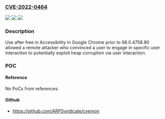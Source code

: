 ### [CVE-2022-0464](https://cve.mitre.org/cgi-bin/cvename.cgi?name=CVE-2022-0464)
![](https://img.shields.io/static/v1?label=Product&message=Chrome&color=blue)
![](https://img.shields.io/static/v1?label=Version&message=n%2Fa&color=blue)
![](https://img.shields.io/static/v1?label=Vulnerability&message=Use%20after%20free&color=brighgreen)

### Description

Use after free in Accessibility in Google Chrome prior to 98.0.4758.80 allowed a remote attacker who convinced a user to engage in specific user interaction to potentially exploit heap corruption via user interaction.

### POC

#### Reference
No PoCs from references.

#### Github
- https://github.com/ARPSyndicate/cvemon

